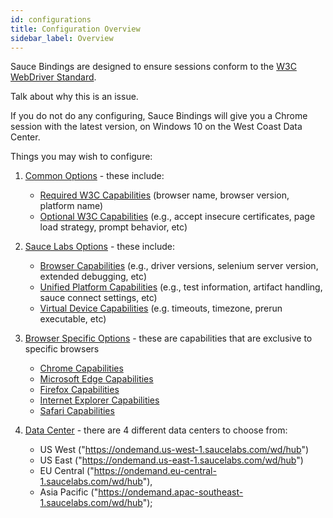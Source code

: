 ```yaml
---
id: configurations
title: Configuration Overview
sidebar_label: Overview
---
```


Sauce Bindings are designed to ensure sessions conform to the [W3C WebDriver Standard](https://www.w3.org/TR/webdriver/).
 
Talk about why this is an issue.

If you do not do any configuring, Sauce Bindings will give you a Chrome session with the latest version, on Windows 10
on the West Coast Data Center.

Things you may wish to configure:
1. [Common Options](BASIC_OPTIONS.md) - these include:
    * [Required W3C Capabilities](https://docs.saucelabs.com/dev/test-configuration-options/index.html#webdriver-w3c-capabilities--required)
   (browser name, browser version, platform name)
    * [Optional W3C Capabilities](https://docs.saucelabs.com/dev/test-configuration-options/index.html#browser-w3c-capabilities--optional)
   (e.g., accept insecure certificates, page load strategy, prompt behavior, etc)

2. [Sauce Labs Options](SAUCE_OPTIONS.md) - these include:
   * [Browser Capabilities](https://docs.saucelabs.com/dev/test-configuration-options/index.html#desktop-browser-capabilities-sauce-specific--optional)
     (e.g., driver versions, selenium server version, extended debugging, etc)
   * [Unified Platform Capabilities](https://docs.saucelabs.com/dev/test-configuration-options/index.html#desktop-and-mobile-capabilities-sauce-specific--optional) 
     (e.g., test information, artifact handling, sauce connect settings, etc)
   * [Virtual Device Capabilities](https://docs.saucelabs.com/dev/test-configuration-options/index.html#virtual-device-capabilities-sauce-specific--optional) 
     (e.g. timeouts, timezone, prerun executable, etc)

3. [Browser Specific Options](BROWSER_OPTIONS.md) - these are capabilities that are exclusive to specific browsers
    * [Chrome Capabilities](https://chromedriver.chromium.org/capabilities)
    * [Microsoft Edge Capabilities](https://docs.microsoft.com/en-us/microsoft-edge/webdriver-chromium/capabilities-edge-options)
    * [Firefox Capabilities](https://developer.mozilla.org/en-US/docs/Web/WebDriver/Capabilities/firefoxOptions)
    * [Internet Explorer Capabilities](https://www.selenium.dev/selenium/docs/api/java/org/openqa/selenium/ie/InternetExplorerDriver.html)
    * [Safari Capabilities](https://developer.apple.com/documentation/webkit/about_webdriver_for_safari)

4. [Data Center](DATA_CENTER.md) - there are 4 different data centers to choose from:
    * US West ("https://ondemand.us-west-1.saucelabs.com/wd/hub")
    * US East ("https://ondemand.us-east-1.saucelabs.com/wd/hub")
    * EU Central ("https://ondemand.eu-central-1.saucelabs.com/wd/hub"),
    * Asia Pacific ("https://ondemand.apac-southeast-1.saucelabs.com/wd/hub");

